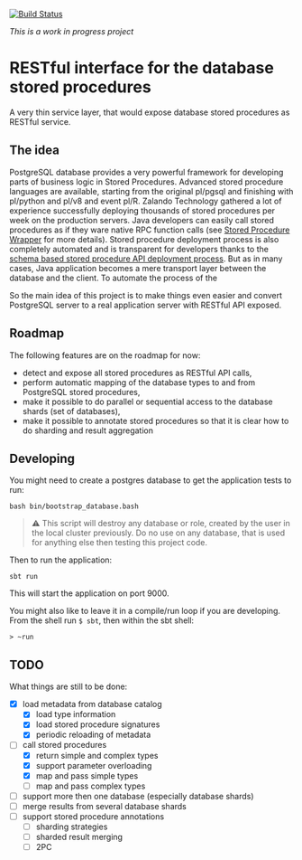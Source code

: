 [![Build Status](https://travis-ci.org/zalando/sprocrest.svg)](https://travis-ci.org/zalando/sprocrest)

*This is a work in progress project*

RESTful interface for the database stored procedures
====================================================

A very thin service layer, that would expose database stored procedures as RESTful service.

The idea
--------

PostgreSQL database provides a very powerful framework for developing parts of business logic in Stored Procedures.
Advanced stored procedure languages are available, starting from the original pl/pgsql and finishing with pl/python and pl/v8 and event pl/R.
Zalando Technology gathered a lot of experience successfully deploying thousands of stored procedures per week on the production servers.
Java developers can easily call stored procedures as if they ware native RPC function calls
(see [Stored Procedure Wrapper](https://github.com/zalando/java-sproc-wrapper) for more details).
Stored procedure deployment process is also completely automated and is transparent for developers thanks to the
[schema based stored procedure API deployment process](http://tech.valgog.com/2012/01/schema-based-versioning-and-deployment.html).
But as in many cases, Java application becomes a mere transport layer between the database and the client. To automate the process of the

So the main idea of this project is to make things even easier and convert PostgreSQL server to a real application server with RESTful API exposed.

Roadmap
-------

The following features are on the roadmap for now:

* detect and expose all stored procedures as RESTful API calls,
* perform automatic mapping of the database types to and from PostgreSQL stored procedures,
* make it possible to do parallel or sequential access to the database shards (set of databases),
* make it possible to annotate stored procedures so that it is clear how to do sharding and result aggregation

Developing
----------

You might need to create a postgres database to get the application tests to run:

    bash bin/bootstrap_database.bash

> :warning: This script will destroy any database or role, created by the user in the local cluster previously.
> Do no use on any database, that is used for anything else then testing this project code.

Then to run the application:

    sbt run

This will start the application on port 9000.

You might also like to leave it in a compile/run loop if you are developing.
From the shell run `$ sbt`, then within the sbt shell:

	> ~run


TODO
----
What things are still to be done:

- [x] load metadata from database catalog
  - [x] load type information
  - [x] load stored procedure signatures
  - [x] periodic reloading of metadata
- [ ] call stored procedures
  - [x] return simple and complex types
  - [x] support parameter overloading
  - [x] map and pass simple types
  - [ ] map and pass complex types
- [ ] support more then one database (especially database shards)
- [ ] merge results from several database shards
- [ ] support stored procedure annotations
  - [ ] sharding strategies
  - [ ] sharded result merging
  - [ ] 2PC
